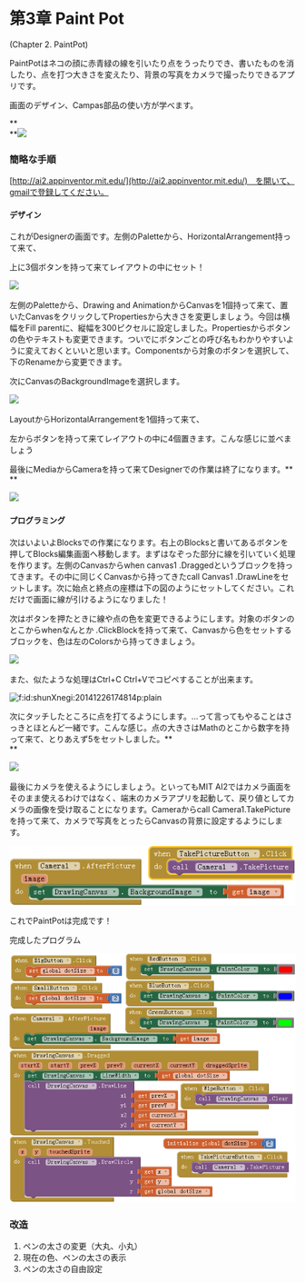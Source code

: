 # **第3章 Paint Pot**

\(Chapter 2. PaintPot\)

PaintPotはネコの顔に赤青緑の線を引いたり点をうったりでき、書いたものを消したり、点を打つ大きさを変えたり、背景の写真をカメラで撮ったりできるアプリです。

画面のデザイン、Campas部品の使い方が学べます。

**                  
**[![](http://app.edu2web.com/wp-content/uploads/2017/04/PaintPotPart1PhoneImage.png)](http://app.edu2web.com/wp-content/uploads/2017/04/PaintPotPart1PhoneImage.png)

### 簡略な手順

[http://ai2.appinventor.mit.edu/](http://ai2.appinventor.mit.edu/)　を開いて、gmailで登録してください。

#### デザイン

これがDesignerの画面です。左側のPaletteから、HorizontalArrangement持って来て、

上に3個ボタンを持って来てレイアウトの中にセット！

![](https://lh3.googleusercontent.com/sygRTpMS-NepALhLIxbTrzM5D2K5-GYLXUmxt3MXLt3y9e7pLLO7K_FVLsI9Yr6nxV9tTvJQLSEbkb0zp1z3gj7vKCVmVW9gU3sGDnwRBi7icZKXkZFfsBNty3ZF92MxIQFyvUeA)

左側のPaletteから、Drawing and AnimationからCanvasを1個持って来て、置いたCanvasをクリックしてPropertiesから大きさを変更しましょう。今回は横幅をFill parentに、縦幅を300ピクセルに設定しました。Propertiesからボタンの色やテキストも変更できます。ついでにボタンごとの呼び名もわかりやすいように変えておくといいと思います。Componentsから対象のボタンを選択して、下のRenameから変更できます。

次にCanvasのBackgroundImageを選択します。

![](https://lh5.googleusercontent.com/8KSyk6rQbU81udH-3PzmZWQBTWgUvL1ZPXfsDNJrTy53Ug_z2VVhphpNQCQ0rdQ8wjkKYA04EW68X532baI6ufitaK3OSCULlW6e-sBuMr4LhoWsM2fXoUAZiih_AaOiPBpqnYn6)

LayoutからHorizontalArrangementを1個持って来て、

左からボタンを持って来てレイアウトの中に4個置きます。こんな感じに並べましょう

最後にMediaからCameraを持って来てDesignerでの作業は終了になります。**                  
**

![](https://lh4.googleusercontent.com/obUijJ_Hr67a49zYuzNjLNZUz8FXD8yOa0Xl0in7hnUoZbr2ZAFfB7lA2lK-XYAUw-iFA8YuI9pO8g_SRWc7yNyXB8SQ-m1yCvK0c-ONSS7GcPVZioATwJuPEOAPmiht9tCrpWZ8)

#### プログラミング

次はいよいよBlocksでの作業になります。右上のBlocksと書いてあるボタンを押してBlocks編集画面へ移動します。まずはなぞった部分に線を引いていく処理を作ります。左側のCanvasからwhen canvas1 .Draggedというブロックを持ってきます。その中に同じくCanvasから持ってきたcall Canvas1 .DrawLineをセットします。次に始点と終点の座標は下の図のようにセットしてください。これだけで画面に線が引けるようになりました！

次はボタンを押たときに線や点の色を変更できるようにします。対象のボタンのとこからwhenなんとか .ClickBlockを持って来て、Canvasから色をセットするブロックを、色は左のColorsから持ってきましょう。

![](https://lh4.googleusercontent.com/8Pc7gfihKw0IH2wfuYtyMl9U0pXXXtuPyymwkqVOZPIZIp4bCBvX53mL_pbXyGimyjXbZkoMaHSeseXYBJPYgZTTPyA5FEdHVUuhhzYqh2fL6MR_qqExx1dDf-SW3FTBPzTDnbrF)

また、似たような処理はCtrl+C Ctrl+Vでコピペすることが出来ます。

![](http://cdn-ak.f.st-hatena.com/images/fotolife/s/shunXnegi/20141226/20141226174814.png "f:id:shunXnegi:20141226174814p:plain")

次にタッチしたところに点を打てるようにします。…って言ってもやることはさっきとほとんど一緒です。こんな感じ。点の大きさはMathのとこから数字を持って来て、とりあえず5をセットしました。**                  
**

![](https://lh4.googleusercontent.com/KuTyp43SJA8P_mua8KDYK3k056YK_gBJbe--3kDoaG39DyWrJCfrGyqR1Dxf_C2FAKJ1GZjFHmXynJPvdafRZjuO7Hsk54NVuZmZyJLsf20Lj9GMh2qNLsvjXU1JA1-S1tAI8f7_)

最後にカメラを使えるようにしましょう。といってもMIT AI2ではカメラ画面をそのまま使えるわけではなく、端末のカメラアプリを起動して、戻り値としてカメラの画像を受け取ることになります。Cameraからcall Camera1.TakePictureを持って来て、カメラで写真をとったらCanvasの背景に設定するようにします。

![](/assets/takepic.png)

これでPaintPotは完成です！

完成したプログラム

![](/assets/PaintPotBlocks.png)

### 改造

1. ペンの太さの変更（大丸、小丸）
2. 現在の色、ペンの太さの表示
3. ペンの太さの自由設定



